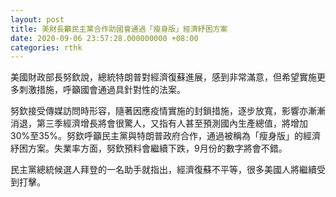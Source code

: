 ```yaml
---
layout: post
title: 美財長籲民主黨合作助國會通過「瘦身版」經濟紓困方案
date: 2020-09-06 23:57:28.000000000 +08:00
categories: rthk
---
```


美國財政部長努欽說，總統特朗普對經濟復蘇進展，感到非常滿意，但希望實施更多刺激措施，呼籲國會通過具針對性的法案。

努欽接受傳媒訪問時形容，隨著因應疫情實施的封鎖措施，逐步放寬，影響亦漸漸消退，第三季經濟增長將會很驚人，又指有人甚至預測國內生產總值，將增加30%至35%。努欽呼籲民主黨與特朗普政府合作，通過被稱為「瘦身版」的經濟紓困方案。失業率方面，努欽預料會繼續下跌，9月份的數字將會不錯。

民主黨總統候選人拜登的一名助手就指出，經濟復蘇不平等，很多美國人將繼續受到打擊。
